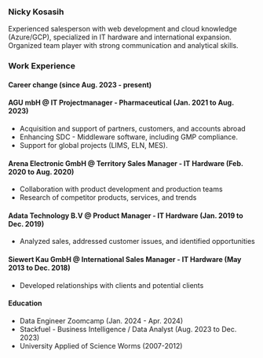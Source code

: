 ### Nicky Kosasih

Experienced salesperson with web development and cloud knowledge (Azure/GCP), specialized in IT hardware and international expansion. Organized team player with strong communication and analytical skills.

### Work Experience
#### Career change (since Aug. 2023 - present)
#### AGU mbH @ IT Projectmanager - Pharmaceutical (Jan. 2021 to Aug. 2023)
  - Acquisition and support of partners, customers, and accounts abroad
  - Enhancing SDC - Middleware software, including GMP compliance.
  - Support for global projects (LIMS, ELN, MES).
#### Arena Electronic GmbH @ Territory Sales Manager - IT Hardware (Feb. 2020 to Aug. 2020)
  - Collaboration with product development and production teams
  - Research of competitor products, services, and trends
#### Adata Technology B.V @ Product Manager - IT Hardware (Jan. 2019 to Dec. 2019)
  - Analyzed sales, addressed customer issues, and identified opportunities
#### Siewert Kau GmbH @ International Sales Manager - IT Hardware (May 2013 to Dec. 2018)
  - Developed relationships with clients and potential clients

#### Education
  -  Data Engineer Zoomcamp (Jan. 2024 - Apr. 2024)
  -  Stackfuel - Business Intelligence / Data Analyst (Aug. 2023 to Dec. 2023)
  -  University Applied of Science Worms (2007-2012)



